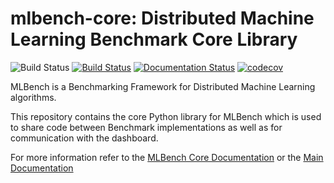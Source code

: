 mlbench-core: Distributed Machine Learning Benchmark Core Library
=================================================================

![Build Status](https://github.com/mlbench/mlbench-core/workflows/mlbench-core/badge.svg?branch=develop)
[![Build Status](https://travis-ci.com/mlbench/mlbench-core.svg?branch=develop)](https://travis-ci.com/mlbench/mlbench-core)
[![Documentation Status](https://readthedocs.org/projects/mlbench-core/badge/?version=latest)](https://mlbench.readthedocs.io/projects/mlbench_core/en/latest/?badge=latest)
[![codecov](https://codecov.io/gh/mlbench/mlbench-core/branch/develop/graph/badge.svg)](https://codecov.io/gh/mlbench/mlbench-core)


MLBench is a Benchmarking Framework for Distributed Machine Learning algorithms.

This repository contains the core Python library for MLBench which is used to share code between Benchmark implementations as well as for communication with the dashboard.

For more information refer to the [MLBench Core Documentation](https://mlbench.readthedocs.io/projects/mlbench_core/en/stable/api.html)
or the [Main Documentation](https://mlbench.readthedocs.io/)
